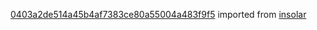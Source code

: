 [0403a2de514a45b4af7383ce80a55004a483f9f5](https://github.com/insolar/insolar/commit/0403a2de514a45b4af7383ce80a55004a483f9f5) imported from [insolar](https://github.com/insolar/insolar)
